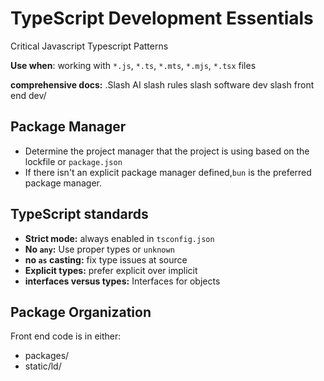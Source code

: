 # TypeScript Development Essentials

Critical Javascript Typescript Patterns

**Use when**: working with `*.js`, `*.ts`, `*.mts`, `*.mjs`, `*.tsx` files

**comprehensive docs:** .Slash AI slash rules slash software dev slash front end dev/

## Package Manager
- Determine the project manager that the project is using based on the lockfile or `package.json`
- If there isn't an explicit package manager defined,`bun` is the preferred package manager.

## TypeScript standards
- **Strict mode:** always enabled in `tsconfig.json`
- **No `any`:** Use proper types or `unknown`
- **no `as` casting:** fix type issues at source
- **Explicit types:** prefer explicit over implicit
- **interfaces versus types:** Interfaces for objects 

## Package Organization

Front end code is in either:
- packages/ 
- static/ld/